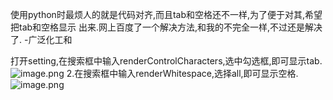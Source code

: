 使用python时最烦人的就是代码对齐,而且tab和空格还不一样,为了便于对其,希望把tab和空格显示 出来.网上百度了一个解决方法,和我的不完全一样,不过还是解决了.
-广泛化工和

打开setting,在搜索框中输入renderControlCharacters,选中勾选框,即可显示tab.
![image.png](https://upload-images.jianshu.io/upload_images/14555448-fa0250510e386a9d.png?imageMogr2/auto-orient/strip%7CimageView2/2/w/1240)
2.在搜索框中输入renderWhitespace,选择all,即可显示空格.
![image.png](https://upload-images.jianshu.io/upload_images/14555448-52ba7dd7a74b2313.png?imageMogr2/auto-orient/strip%7CimageView2/2/w/1240)
